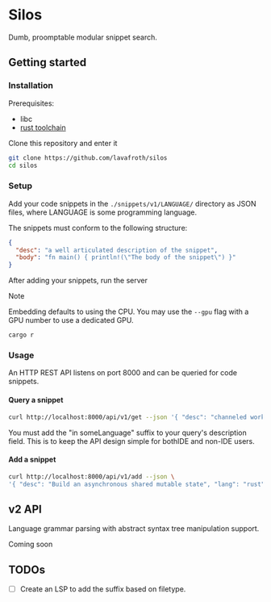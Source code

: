 # Silos

Dumb, proomptable modular snippet search.

## Getting started

### Installation

Prerequisites:

- libc
- [rust toolchain](https://rustup.rs)

Clone this repository and enter it

``` sh
git clone https://github.com/lavafroth/silos
cd silos
```

### Setup

Add your code snippets in the `./snippets/v1/LANGUAGE/` directory as JSON files, where LANGUAGE is some programming language.

The snippets must conform to the following structure:

``` json
{
  "desc": "a well articulated description of the snippet",
  "body": "fn main() { println!(\"The body of the snippet\") }"
}
```

After adding your snippets, run the server

> [!NOTE]
>
> Embedding defaults to using the CPU. You may use the `--gpu` flag with a GPU number to use a dedicated GPU.

```
cargo r
```

### Usage

An HTTP REST API listens on port 8000 and can be queried for code snippets.

#### Query a snippet

``` sh
curl http://localhost:8000/api/v1/get --json '{ "desc": "channeled worker in go" }'
```

You must add the "in someLanguage" suffix to your query's description field. This is to keep the API design simple for bothIDE and non-IDE users.

#### Add a snippet

``` sh
curl http://localhost:8000/api/v1/add --json \
'{ "desc": "Build an asynchronous shared mutable state", "lang": "rust", "body": "let object = Arc::new(Mutex::new(old));" }'
```

## v2 API

Language grammar parsing with abstract syntax tree manipulation support.

Coming soon

## TODOs

- [ ] Create an LSP to add the suffix based on filetype.
